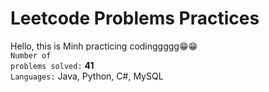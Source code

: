 # Leetcode Problems Practices

Hello, this is Minh practicing codinggggg😁😁
<br/>
<code>Number of problems solved:</code> **41**
<br/>
<code>Languages:</code> Java, Python, C#, MySQL

